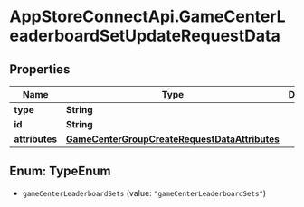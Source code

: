 # AppStoreConnectApi.GameCenterLeaderboardSetUpdateRequestData

## Properties

Name | Type | Description | Notes
------------ | ------------- | ------------- | -------------
**type** | **String** |  | 
**id** | **String** |  | 
**attributes** | [**GameCenterGroupCreateRequestDataAttributes**](GameCenterGroupCreateRequestDataAttributes.md) |  | [optional] 



## Enum: TypeEnum


* `gameCenterLeaderboardSets` (value: `"gameCenterLeaderboardSets"`)




